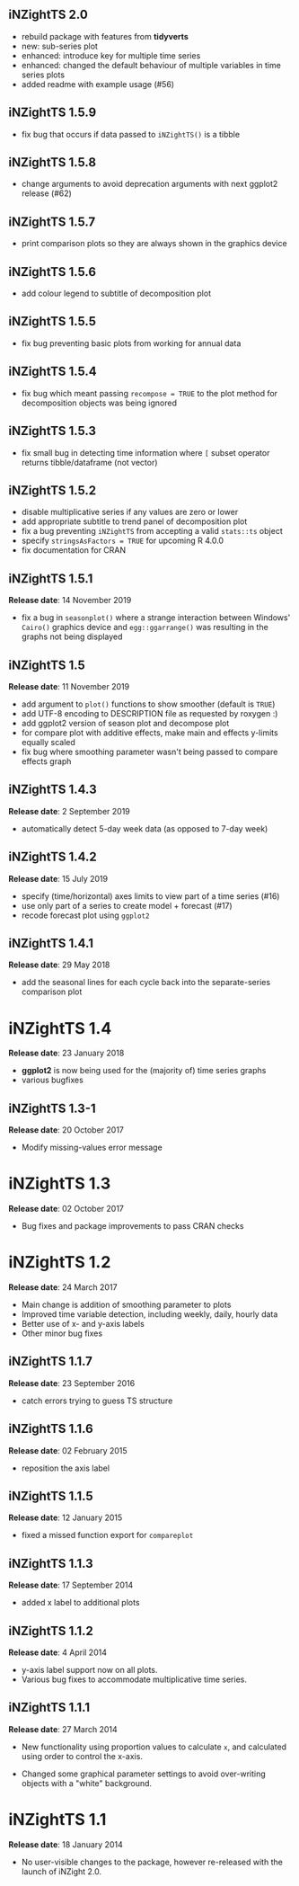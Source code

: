 ## iNZightTS 2.0

- rebuild package with features from **tidyverts**
- new: sub-series plot
- enhanced: introduce key for multiple time series
- enhanced: changed the default behaviour of multiple variables in time series plots
- added readme with example usage (#56)

## iNZightTS 1.5.9

- fix bug that occurs if data passed to `iNZightTS()` is a tibble

## iNZightTS 1.5.8

- change arguments to avoid deprecation arguments with next ggplot2 release (#62)

## iNZightTS 1.5.7

- print comparison plots so they are always shown in the graphics device

## iNZightTS 1.5.6

- add colour legend to subtitle of decomposition plot

## iNZightTS 1.5.5

- fix bug preventing basic plots from working for annual data

## iNZightTS 1.5.4

- fix bug which meant passing `recompose = TRUE` to the plot method for decomposition objects was being ignored

## iNZightTS 1.5.3

- fix small bug in detecting time information where `[` subset operator returns tibble/dataframe (not vector)

## iNZightTS 1.5.2

- disable multiplicative series if any values are zero or lower
- add appropriate subtitle to trend panel of decomposition plot
- fix a bug preventing `iNZightTS` from accepting a valid `stats::ts` object
- specify `stringsAsFactors = TRUE` for upcoming R 4.0.0
- fix documentation for CRAN

## iNZightTS 1.5.1

**Release date**: 14 November 2019

- fix a bug in `seasonplot()` where a strange interaction between Windows' `Cairo()` graphics device and `egg::ggarrange()` was resulting in the graphs not being displayed

## iNZightTS 1.5

**Release date**: 11 November 2019

- add argument to `plot()` functions to show smoother (default is `TRUE`)
- add UTF-8 encoding to DESCRIPTION file as requested by roxygen :)
- add ggplot2 version of season plot and decompose plot
- for compare plot with additive effects, make main and effects y-limits equally scaled
- fix bug where smoothing parameter wasn't being passed to compare effects graph

## iNZightTS 1.4.3

**Release date**: 2 September 2019

- automatically detect 5-day week data (as opposed to 7-day week)

## iNZightTS 1.4.2

**Release date**: 15 July 2019

- specify (time/horizontal) axes limits to view part of a time series (#16)
- use only part of a series to create model + forecast (#17)
- recode forecast plot using `ggplot2`

## iNZightTS 1.4.1

**Release date**: 29 May 2018

- add the seasonal lines for each cycle back into the separate-series comparison plot

# iNZightTS 1.4

**Release date**: 23 January 2018

- **ggplot2** is now being used for the (majority of) time series graphs
- various bugfixes

## iNZightTS 1.3-1

**Release date**: 20 October 2017

- Modify missing-values error message

# iNZightTS 1.3

**Release date**: 02 October 2017

- Bug fixes and package improvements to pass CRAN checks

# iNZightTS 1.2

**Release date**: 24 March 2017

- Main change is addition of smoothing parameter to plots
- Improved time variable detection, including weekly, daily, hourly data
- Better use of x- and y-axis labels
- Other minor bug fixes

## iNZightTS 1.1.7

**Release date**: 23 September 2016

- catch errors trying to guess TS structure

## iNZightTS 1.1.6

**Release date**: 02 February 2015

- reposition the axis label

## iNZightTS 1.1.5

**Release date**: 12 January 2015

- fixed a missed function export for `compareplot`

## iNZightTS 1.1.3

**Release date**: 17 September 2014

- added x label to additional plots

## iNZightTS 1.1.2

**Release date**: 4 April 2014

- y-axis label support now on all plots.
- Various bug fixes to accommodate multiplicative time series.

## iNZightTS 1.1.1

**Release date**: 27 March 2014

- New functionality using proportion values to calculate `x`,
  and calculated using order to control the x-axis.

- Changed some graphical parameter settings to avoid
  over-writing objects with a "white" background.

# iNZightTS 1.1

**Release date**: 18 January 2014

- No user-visible changes to the package, however re-released with the
  launch of iNZight 2.0.
